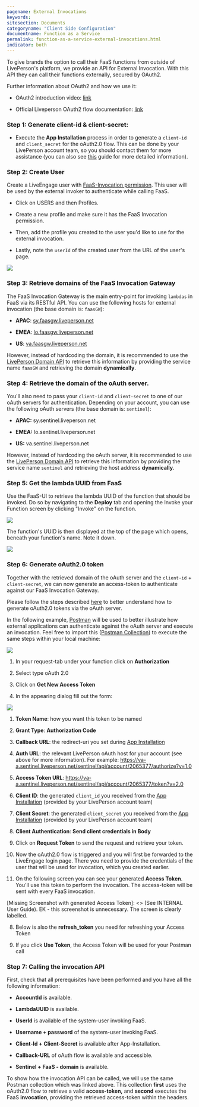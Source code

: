 ```yaml
---
pagename: External Invocations
keywords:
sitesection: Documents
categoryname: "Client Side Configuration"
documentname: Function as a Service
permalink: function-as-a-service-external-invocations.html
indicator: both
---
```


To give brands the option to call their FaaS functions from outside of LivePerson's platform, we provide an API for External Invocation. With this API they can call their functions externally, secured by OAuth2.

Further information about OAuth2 and how we use it:

* OAuth2 introduction video: [link](https://www.youtube.com/watch?v=CPbvxxslDTU)

* Official Liveperson OAuth2 flow documentation: [link](authorizing-liveengage-applications-overview.html)

### Step 1: Generate client-id & client-secret:

* Execute the **App Installation** process in order to generate a `client-id` and `client_secret` for the oAuth2.0 flow. This can be done by your LivePerson account team, so you should contact them for more assistance (you can also see [this](https://developers.liveperson.com/guides-le-applications-installing.html) guide for more detailed information).

### Step 2: Create User

Create a LiveEngage user with [FaaS-Invocation permission](function-as-a-service-getting-started.html#before-getting-started). This user will be used by the external invoker to authenticate while calling FaaS.

* Click on USERS and then Profiles.

* Create a new profile and make sure it has the FaaS Invocation permission.

* Then, add the profile you created to the user you'd like to use for the external invocation.

* Lastly, note the `userId` of the created user from the URL of the user's page.

![](img/faas-userid.png)

### Step 3: Retrieve domains of the FaaS Invocation Gateway

The FaaS Invocation Gateway is the main entry-point for invoking `lambdas` in FaaS via its RESTful API. You can use the following hosts for external invocation (the base domain is: `faasGW`):

* **APAC**: [sy.faasgw.liveperson.net](http://sy.faasgw.liveperson.net/)

* **EMEA**: [lo.faasgw.liveperson.net](http://lo.faasgw.liveperson.net/)

* **US**: [va.faasgw.liveperson.net](http://va.faasgw.liveperson.net/)

However, instead of hardcoding the domain, it is recommended to use the [LivePerson Domain API](https://developers.liveperson.com/agent-domain-domain-api.html) to retrieve this information by providing the service name `faasGW` and retrieving the domain **dynamically**.

### Step 4: Retrieve the domain of the oAuth server.

You'll also need to pass your `client-id` and `client-secret` to one of our oAuth servers for authentication. Depending on your account, you can use the following oAuth servers (the base domain is: `sentinel`):

* **APAC:** sy.sentinel.liveperson.net

* **EMEA:** lo.sentinel.liveperson.net

* **US:** va.sentinel.liveperson.net

However, instead of hardcoding the oAuth server, it is recommended to use the [LivePerson Domain API](https://developers.liveperson.com/agent-domain-domain-api.html) to retrieve this information by providing the service name `sentinel` and retrieving the host address **dynamically**.

### Step 5: Get the **lambda UUID** from FaaS

Use the FaaS-UI to retrieve the lambda UUID of the function that should be invoked. Do so by navigating to the **Deploy** tab and opening the Invoke your Function screen by clicking "Invoke" on the function.

![](img/faas-invokeuuid.png)

The function's UUID is then displayed at the top of the page which opens, beneath your function's name. Note it down.

![](img/faas-uuid.png)

### Step 6: Generate oAuth2.0 token

Together with the retrieved domain of the oAuth server and the `client-id` + `client-secret`, we can now generate an access-token to authenticate against our FaaS Invocation Gateway.

Please follow the steps described [here](https://developers.liveperson.com/authorizing-liveengage-applications-overview.html#getting-started) to better understand how to generate oAuth2.0 tokens via the oAuth server.

In the following example, [Postman](https://www.getpostman.com/) will be used to better illustrate how external applications can authenticate against the oAuth server and execute an invocation. Feel free to import this ([Postman Collection](https://raw.githubusercontent.com/LivePersonInc/developers-community/master/assets/FaaS.postman_collection.json)) to execute the same steps within your local machine:

![](img/faas-postman.png)

1. In your request-tab under your function click on **Authorization**

2. Select type oAuth 2.0

3. Click on **Get New Access Token**

4. In the appearing dialog fill out the form:

![](img/faas-token.png)

  1. **Token Name**: how you want this token to be named

  2. **Grant Type**: **Authorization Code**

  3. **Callback URL**: the redirect-uri you set during [App Installation](https://developers.liveperson.com/guides-le-applications-installing.html)

  4. **Auth URL**: the relevant LivePerson oAuth host for your account (see above for more information). For example: https://va-a.sentinel.liveperson.net/sentinel/api/account/2065377/authorize?v=1.0

  5. **Access Token URL**: https://va-a.sentinel.liveperson.net/sentinel/api/account/2065377/token?v=2.0

  6. **Client ID**: the generated `client_id` you received from the [App Installation](https://developers.liveperson.com/guides-le-applications-installing.html) (provided by your LivePerson account team)

  7. **Client Secret**: the generated `client_secret` you received from the [App Installation](https://developers.liveperson.com/guides-le-applications-installing.html) (provided by your LivePerson account team)

  8. **Client Authentication**: **Send client credentials in Body**

5. Click on **Request Token** to send the request and retrieve your token.

6. Now the oAuth2.0 flow is triggered and you will first be forwarded to the LiveEngage login page. There you need to provide the credentials of the user that will be used for invocation, which you created earlier.

7. On the following screen you can see your generated **Access Token**. You'll use this token to perform the invocation. The access-token will be sent with every FaaS invocation.

[Missing Screenshot with generated Access Token]: <> (See INTERNAL User Guide). EK - this screenshot is unnecessary. The screen is clearly labelled.

8. Below is also the **refresh_token** you need for refreshing your Access Token

9. If you click **Use Token**, the Access Token will be used for your Postman call

[Missing information]: <> (See INTERNAL User Guide.)

### Step 7: Calling the invocation API

First, check that all prerequisites have been performed and you have all the following information:

  * **AccountId** is available.

  * **LambdaUUID** is available.

  * **UserId** is available of the system-user invoking FaaS.

  * **Username + password** of the system-user invoking FaaS.

  * **Client-Id + Client-Secret** is available after App-Installation.

  * **Callback-URL** of oAuth flow is available and accessible.

  * **Sentinel + FaaS - domain** is available.

To show how the invocation API can be called, we will use the same Postman collection which was linked above. This collection **first** uses the oAuth2.0 flow to retrieve a valid **access-token,** and **second** executes the FaaS **invocation**, providing the retrieved access-token within the headers.
